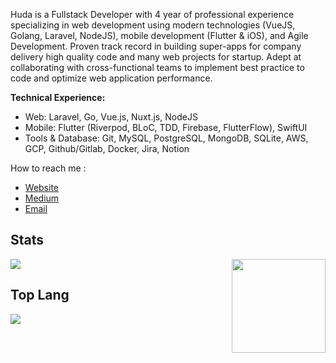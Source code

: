 Huda is a Fullstack Developer with 4 year of professional experience specializing in web development using modern technologies (VueJS, Golang, Laravel, NodeJS), mobile development (Flutter & iOS), and Agile Development. Proven track record in building super-apps for company delivery high quality code and many web projects for startup. Adept at collaborating with cross-functional teams to implement best practice to code and optimize web application performance.

**Technical Experience:**

- Web: Laravel, Go, Vue.js, Nuxt.js, NodeJS
- Mobile: Flutter (Riverpod, BLoC, TDD, Firebase, FlutterFlow), SwiftUI
- Tools & Database: Git, MySQL, PostgreSQL, MongoDB, SQLite, AWS, GCP, Github/Gitlab, Docker, Jira, Notion

How to reach me : 
- <a href="https://iniakunhuda.com">Website</a>
- <a href="http://medium.com/@iniakunhuda">Medium</a>
- <a href="mailto:inbox.miftahulhuda@gmail.com">Email</a>  




## Stats

<img align ="right" src = "https://i.imgur.com/w4pKOQi.jpg" width="150" height="150">
<img src="https://github-readme-stats.vercel.app/api?username=iniakunhuda">


## Top Lang
<img src="https://github-readme-stats.vercel.app/api/top-langs/?username=iniakunhuda&langs_count=8&layout=compact&hide_border=true&hide=css,html">



<!--
- ⚡ With my team, build awesome tech community in my campus
- 🔭 I’m currently working as frontend developer
- 👯 Passionate about medical & education
- 💬 Ask me about Tech & Startup
- 📫 How to reach me: iniakunhuda@gmail.com


## GitHub Stats

|                                                            Miftahul Huda Stats                                                            |
| :--------------------------------------------------------------------------------------------------------------------------------------------: |
| ![Miftahul Huda 𝚐𝚒𝚝𝚑𝚞𝚋 𝚐𝚛𝚊𝚙𝚑](https://activity-graph.herokuapp.com/graph?username=iniakunhuda&theme=react-dark&hide_border=true&area=true) |
|        ![Miftahul Huda github stats](https://github-readme-stats.vercel.app/api?username=iniakunhuda&show_icons=true&theme=algolia)        |
|              ![Miftahul Huda GitHub Streak](https://github-readme-streak-stats.herokuapp.com/?user=iniakunhuda&theme=algolia)              |

|                                                                                              Miftahul Huda Stars                                                                                              |                                                           Top Languages                                                           |
| :----------------------------------------------------------------------------------------------------------------------------------------------------------------------------------------------------------------: | :-------------------------------------------------------------------------------------------------------------------------------: |
| ![Github Stars](https://github-readme-stats.vercel.app/api?username=iniakunhuda&show_icons=true&locale=en&count_private=true&hide_rank=true&custom_title=My%20GitHub%20Stats&disable_animations=true&theme=algolia) | ![Top Langs](https://github-readme-stats.vercel.app/api/top-langs/?username=iniakunhuda&langs_count=8&theme=algolia&layout=compact&hide=scss) |

-->


<!--

![github stats](https://github-readme-stats.vercel.app/api?username=iniakunhuda&show_icons=true)

**iniakunhuda/iniakunhuda** is a ✨ _special_ ✨ repository because its `README.md` (this file) appears on your GitHub profile.

Here are some ideas to get you started:

- 🔭 I’m currently working on ...
- 🌱 I’m currently learning ...
- 👯 I’m looking to collaborate on ...
- 🤔 I’m looking for help with ...
- 💬 Ask me about ...
- 📫 How to reach me: ...
- 😄 Pronouns: ...
- ⚡ Fun fact: ...
-->

